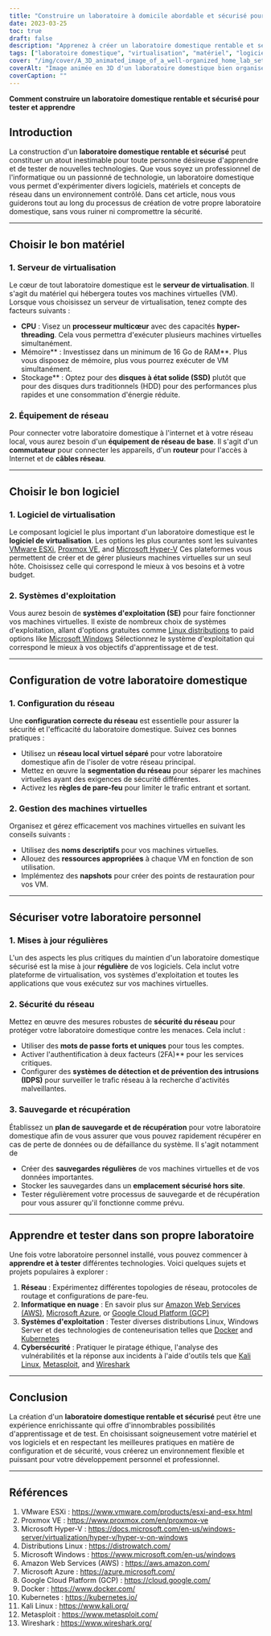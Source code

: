 ```yaml
---
title: "Construire un laboratoire à domicile abordable et sécurisé pour les tests et l'apprentissage des technologies de l'information"
date: 2023-03-25
toc: true
draft: false
description: "Apprenez à créer un laboratoire domestique rentable et sécurisé pour acquérir une expérience pratique des technologies de l'information, en expérimentant des logiciels, du matériel et des concepts de mise en réseau."
tags: ["laboratoire domestique", "virtualisation", "matériel", "logiciel", "la mise en réseau", "sécurité", "l'apprentissage", "essais", "Professionnel de l'informatique", "passionné de technologie", "VMware", "Proxmox", "Hyper-V", "Linux", "Fenêtres", "configuration du réseau", "gestion des machines virtuelles", "sauvegarde et récupération", "informatique en nuage", "cybersécurité"]
cover: "/img/cover/A_3D_animated_image_of_a_well-organized_home_lab_setup.png"
coverAlt: "Image animée en 3D d'un laboratoire domestique bien organisé, comprenant un rack de serveurs, du matériel de réseau et divers écrans affichant des machines virtuelles, des cartes de réseau et des fonctions de sécurité, le tout dans un environnement domestique confortable."
coverCaption: ""
---
```


**Comment construire un laboratoire domestique rentable et sécurisé pour tester et apprendre**

## Introduction

La construction d'un **laboratoire domestique rentable et sécurisé** peut constituer un atout inestimable pour toute personne désireuse d'apprendre et de tester de nouvelles technologies. Que vous soyez un professionnel de l'informatique ou un passionné de technologie, un laboratoire domestique vous permet d'expérimenter divers logiciels, matériels et concepts de réseau dans un environnement contrôlé. Dans cet article, nous vous guiderons tout au long du processus de création de votre propre laboratoire domestique, sans vous ruiner ni compromettre la sécurité.

______

## Choisir le bon matériel

### 1. Serveur de virtualisation

Le cœur de tout laboratoire domestique est le **serveur de virtualisation**. Il s'agit du matériel qui hébergera toutes vos machines virtuelles (VM). Lorsque vous choisissez un serveur de virtualisation, tenez compte des facteurs suivants :

- **CPU** : Visez un **processeur multicœur** avec des capacités **hyper-threading**. Cela vous permettra d'exécuter plusieurs machines virtuelles simultanément.
- Mémoire** : Investissez dans un minimum de 16 Go de RAM**. Plus vous disposez de mémoire, plus vous pourrez exécuter de VM simultanément.
- Stockage** : Optez pour des **disques à état solide (SSD)** plutôt que pour des disques durs traditionnels (HDD) pour des performances plus rapides et une consommation d'énergie réduite.

### 2. Équipement de réseau

Pour connecter votre laboratoire domestique à l'internet et à votre réseau local, vous aurez besoin d'un **équipement de réseau de base**. Il s'agit d'un **commutateur** pour connecter les appareils, d'un **routeur** pour l'accès à Internet et de **câbles réseau**.

______

## Choisir le bon logiciel

### 1. Logiciel de virtualisation

Le composant logiciel le plus important d'un laboratoire domestique est le **logiciel de virtualisation**. Les options les plus courantes sont les suivantes [VMware ESXi](https://www.vmware.com/products/esxi-and-esx.html), [Proxmox VE](https://www.proxmox.com/en/proxmox-ve), and [Microsoft Hyper-V](https://docs.microsoft.com/en-us/windows-server/virtualization/hyper-v/hyper-v-on-windows) Ces plateformes vous permettent de créer et de gérer plusieurs machines virtuelles sur un seul hôte. Choisissez celle qui correspond le mieux à vos besoins et à votre budget.

### 2. Systèmes d'exploitation

Vous aurez besoin de **systèmes d'exploitation (SE)** pour faire fonctionner vos machines virtuelles. Il existe de nombreux choix de systèmes d'exploitation, allant d'options gratuites comme [Linux distributions](https://distrowatch.com/) to paid options like [Microsoft Windows](https://www.microsoft.com/en-us/windows) Sélectionnez le système d'exploitation qui correspond le mieux à vos objectifs d'apprentissage et de test.

______

## Configuration de votre laboratoire domestique

### 1. Configuration du réseau

Une **configuration correcte du réseau** est essentielle pour assurer la sécurité et l'efficacité du laboratoire domestique. Suivez ces bonnes pratiques :

- Utilisez un **réseau local virtuel séparé** pour votre laboratoire domestique afin de l'isoler de votre réseau principal.
- Mettez en œuvre la **segmentation du réseau** pour séparer les machines virtuelles ayant des exigences de sécurité différentes.
- Activez les **règles de pare-feu** pour limiter le trafic entrant et sortant.

### 2. Gestion des machines virtuelles

Organisez et gérez efficacement vos machines virtuelles en suivant les conseils suivants :

- Utilisez des **noms descriptifs** pour vos machines virtuelles.
- Allouez des **ressources appropriées** à chaque VM en fonction de son utilisation.
- Implémentez des **napshots** pour créer des points de restauration pour vos VM.

______

## Sécuriser votre laboratoire personnel

### 1. Mises à jour régulières

L'un des aspects les plus critiques du maintien d'un laboratoire domestique sécurisé est la mise à jour **régulière** de vos logiciels. Cela inclut votre plateforme de virtualisation, vos systèmes d'exploitation et toutes les applications que vous exécutez sur vos machines virtuelles.

### 2. Sécurité du réseau

Mettez en œuvre des mesures robustes de **sécurité du réseau** pour protéger votre laboratoire domestique contre les menaces. Cela inclut :

- Utiliser des **mots de passe forts et uniques** pour tous les comptes.
- Activer l'authentification à deux facteurs (2FA)** pour les services critiques.
- Configurer des **systèmes de détection et de prévention des intrusions (IDPS)** pour surveiller le trafic réseau à la recherche d'activités malveillantes.

### 3. Sauvegarde et récupération

Établissez un **plan de sauvegarde et de récupération** pour votre laboratoire domestique afin de vous assurer que vous pouvez rapidement récupérer en cas de perte de données ou de défaillance du système. Il s'agit notamment de

- Créer des **sauvegardes régulières** de vos machines virtuelles et de vos données importantes.
- Stocker les sauvegardes dans un **emplacement sécurisé hors site**.
- Tester régulièrement votre processus de sauvegarde et de récupération pour vous assurer qu'il fonctionne comme prévu.

______

## Apprendre et tester dans son propre laboratoire

Une fois votre laboratoire personnel installé, vous pouvez commencer à **apprendre et à tester** différentes technologies. Voici quelques sujets et projets populaires à explorer :

1. **Réseau** : Expérimentez différentes topologies de réseau, protocoles de routage et configurations de pare-feu.
2. **Informatique en nuage** : En savoir plus sur [Amazon Web Services (AWS)](https://aws.amazon.com/), [Microsoft Azure](https://azure.microsoft.com/), or [Google Cloud Platform (GCP)](https://cloud.google.com/)
3. **Systèmes d'exploitation** : Tester diverses distributions Linux, Windows Server et des technologies de conteneurisation telles que [Docker](https://www.docker.com/) and [Kubernetes](https://kubernetes.io/)
4. **Cybersécurité** : Pratiquer le piratage éthique, l'analyse des vulnérabilités et la réponse aux incidents à l'aide d'outils tels que [Kali Linux](https://www.kali.org/), [Metasploit](https://www.metasploit.com/), and [Wireshark](https://www.wireshark.org/)

______

## Conclusion

La création d'un **laboratoire domestique rentable et sécurisé** peut être une expérience enrichissante qui offre d'innombrables possibilités d'apprentissage et de test. En choisissant soigneusement votre matériel et vos logiciels et en respectant les meilleures pratiques en matière de configuration et de sécurité, vous créerez un environnement flexible et puissant pour votre développement personnel et professionnel.

______

## Références

1. VMware ESXi : <https://www.vmware.com/products/esxi-and-esx.html>
2. Proxmox VE : <https://www.proxmox.com/en/proxmox-ve>
3. Microsoft Hyper-V : <https://docs.microsoft.com/en-us/windows-server/virtualization/hyper-v/hyper-v-on-windows>
4. Distributions Linux : <https://distrowatch.com/>
5. Microsoft Windows : <https://www.microsoft.com/en-us/windows>
6. Amazon Web Services (AWS) : <https://aws.amazon.com/>
7. Microsoft Azure : <https://azure.microsoft.com/>
8. Google Cloud Platform (GCP) : <https://cloud.google.com/>
9. Docker : <https://www.docker.com/>
10. Kubernetes : <https://kubernetes.io/>
11. Kali Linux : <https://www.kali.org/>
12. Metasploit : <https://www.metasploit.com/>
13. Wireshark : <https://www.wireshark.org/>
